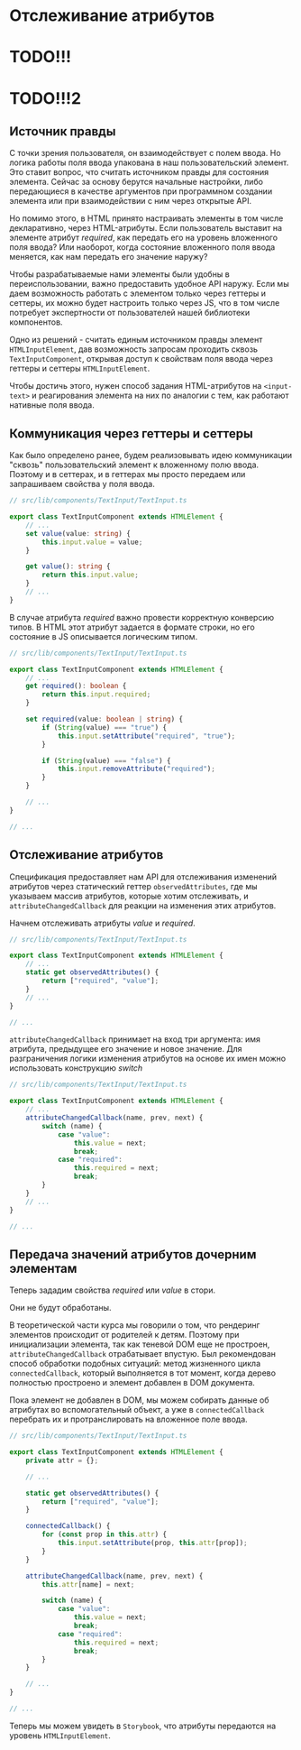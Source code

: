 # Отслеживание атрибутов

# TODO!!!

<!-- вставить в последующий раздел

```ts
this.input.addEventListener("blur", () => {
    if (
        this.getAttribute("required") &&
        (!this.input.value || this.input.value.length === 0)
    ) {
        this.setValidity(
            { valueMissing: true },
            "Error: This field is required, Please type in a value."
        );
    }
});
```

В коллбэке `onValidate` мы можем проверить наличие атрибута *required*, и если он установлен, то проверить существование значения и его длину. Если условие вернет ложь, мы сможем выставить `setValidity` с флагом `valueMissing` и передать пользователю сообщение. -->

# TODO!!!2

<!-- вставить в последующий раздел

Создадим в той же директории файл `validator.ts`, в котором опишем API для валидации нашего компонента, на которое смогут опираться пользователи (разработчики). -->


## Источник правды

С точки зрения пользователя, он взаимодействует с полем ввода. Но логика работы поля ввода упакована в наш пользовательский элемент. Это ставит вопрос, что считать источником правды для состояния элемента. Сейчас за основу берутся начальные настройки, либо передающиеся в качестве аргументов при программном создании элемента или при взаимодействии с ним через открытые API.

Но помимо этого, в HTML принято настраивать элементы в том числе декларативно, через HTML-атрибуты. Если пользователь выставит на элементе атрибут *required*, как передать его на уровень вложенного поля ввода? Или наоборот, когда состояние вложенного поля ввода меняется, как нам передать его значение наружу?

Чтобы разрабатываемые нами элементы были удобны в переиспользовании, важно предоставить удобное API наружу. Если мы даем возможность работать с элементом только через геттеры и сеттеры, их можно будет настроить только через JS, что в том числе потребует экспертности от пользователей нашей библиотеки компонентов.

Одно из решений - считать единым источником правды элемент `HTMLInputElement`, дав возможность запросам проходить сквозь `TextInputComponent`, открывая доступ к свойствам поля ввода через геттеры и сеттеры `HTMLInputElement`.

Чтобы достичь этого, нужен способ задания HTML-атрибутов на `<input-text>` и реагирования элемента на них по аналогии с тем, как работают нативные поля ввода.

## Коммуникация через геттеры и сеттеры

Как было определено ранее, будем реализовывать идею коммуникации "сквозь" пользовательский элемент к вложенному полю ввода. Поэтому и в сеттерах, и в геттерах мы просто передаем или запрашиваем свойства у поля ввода.

```ts
// src/lib/components/TextInput/TextInput.ts

export class TextInputComponent extends HTMLElement {
    // ...
    set value(value: string) {
        this.input.value = value;
    }

    get value(): string {
        return this.input.value;
    }
    // ...
}
```

В случае атрибута *required* важно провести корректную конверсию типов. В HTML этот атрибут задается в формате строки, но его состояние в JS описывается логическим типом.

```ts
// src/lib/components/TextInput/TextInput.ts

export class TextInputComponent extends HTMLElement {
    // ...
    get required(): boolean {
        return this.input.required;
    }

    set required(value: boolean | string) {
        if (String(value) === "true") {
            this.input.setAttribute("required", "true");
        }

        if (String(value) === "false") {
            this.input.removeAttribute("required");
        }
    }

    // ...
}

// ...
```

## Отслеживание атрибутов

Спецификация предоставляет нам API для отслеживания изменений атрибутов через статический геттер `observedAttributes`, где мы указываем массив атрибутов, которые хотим отслеживать, и `attributeChangedCallback` для реакции на изменения этих атрибутов.

Начнем отслеживать атрибуты *value* и *required*.

```ts
// src/lib/components/TextInput/TextInput.ts

export class TextInputComponent extends HTMLElement {
    // ...
    static get observedAttributes() {
        return ["required", "value"];
    }
    // ...
}

// ...
```

`attributeChangedCallback` принимает на вход три аргумента: имя атрибута, предыдущее его значение и новое значение. Для разграничения логики изменения атрибутов на основе их имен можно использовать конструкцию *switch*

```ts
// src/lib/components/TextInput/TextInput.ts

export class TextInputComponent extends HTMLElement {
    // ...
    attributeChangedCallback(name, prev, next) {
        switch (name) {
            case "value":
                this.value = next;
                break;
            case "required":
                this.required = next;
                break;
        }
    }
    // ...
}

// ...
```

## Передача значений атрибутов дочерним элементам

Теперь зададим свойства *required* или *value* в стори.

Они не будут обработаны.

В теоретической части курса мы говорили о том, что рендеринг элементов происходит от родителей к детям. Поэтому при инициализации элемента, так как теневой DOM еще не простроен, `attributeChangedCallback` отрабатывает впустую. Был рекомендован способ обработки подобных ситуаций: метод жизненного цикла `connectedCallback`, который выполняется в тот момент, когда дерево полностью простроено и элемент добавлен в DOM документа.

Пока элемент не добавлен в DOM, мы можем собирать данные об атрибутах во вспомогательный объект, а уже в `connectedCallback` перебрать их и протранслировать на вложенное поле ввода.

```ts
// src/lib/components/TextInput/TextInput.ts

export class TextInputComponent extends HTMLElement {
    private attr = {};

    // ...

    static get observedAttributes() {
        return ["required", "value"];
    }

    connectedCallback() {
        for (const prop in this.attr) {
            this.input.setAttribute(prop, this.attr[prop]);
        }
    }

    attributeChangedCallback(name, prev, next) {
        this.attr[name] = next;

        switch (name) {
            case "value":
                this.value = next;
                break;
            case "required":
                this.required = next;
                break;
        }
    }

    // ...
}

// ...
```

Теперь мы можем увидеть в `Storybook`, что атрибуты передаются на уровень `HTMLInputElement`.

